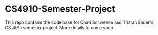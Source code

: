 # CS4910-Semester-Project
This repo contains the code base for Chad Schwenke and Tristan Sauer's CS 4910 semester project. More details to come soon...
